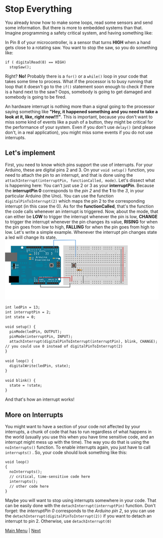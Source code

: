 # Stop Everything

You already know how to make some loops, read some sensors and send some information. But there is more to embedded systems than that. Imagine programming a safety critical system, and having something like: 

In Pin 8 of your microcontroller, is a sensor that turns **HIGH** when a hand gets close to a rotating saw. You want to stop the saw, so you do something like:
```Arduino
if ( digitalRead(8) == HIGH)
  stopSaw();
``` 
Right? **No!** Probably there is a `for()` or a `while()` loop in your code that takes some time to process. What if the processor is to busy running that loop that it doesn't go to the `if()` statement soon enough to check if there is a hand next to the saw? Oops, somebody is going to get damaged and somebody is going to be fired.

An hardware interrupt is nothing more than a signal going to the processor saying something like **"Hey, it happened something and you need to take a look at it, like, right now!!!"**. This is important, because you don't want to miss some kind of events like a push of a button, they might be critical for the performance of your system. Even if you don't use `delay()` (and please don't, in a real application), you might miss some events if you do not use interrupts.
## Let's implement

First, you need to know which pins support the use of interrupts. For your Arduino, these are digital pins 2 and 3. On your `void setup()` function, you need to attach the pin to an interrupt, and that is done using the `attachInterrupt(interruptPin, functionCalled, mode)`. Let's dissect what is happening here:
You can't just use 2 or 3 as your **interruptPin**. Because the **interruptPin 0**  corresponds to the _pin 2_ and the **1** to the _3_, in your particular Arduino (the Uno). You can use the function `digitalPinToInterrupt(2)` which maps the pin 2 to the corresponding interrupt (in this case the 0).
As for the **functionCalled**, that's the function the code calls whenever an interrupt is triggered. Now, about the mode, that can either be **LOW** to trigger the interrupt whenever the pin is low, **CHANGE** to trigger the interrupt whenever the pin changes its value, **RISING** for when the pin goes from low to high, **FALLING** for when the pin goes from high to low.
Let's write a simple example. Whenever the interrupt pin changes state a led will change its state. 
![connection](./images/interrupt.png "Interrupt") </br>
```Arduino
int ledPin = 13;
int interruptPin = 2;
int state = 0;

void setup() {
  pinMode(ledPin, OUTPUT);
  pinMode(interruptPin, INPUT);
  attachInterrupt(digitalPinToInterrupt(interruptPin), blink, CHANGE); // you could use 0 instead of digitalPinToInterrupt(2)
}

void loop() {
  digitalWrite(ledPin, state);
}

void blink() {
  state = !state;
}

```
And that's how an interrupt works! 
## More on Interrupts
You might want to have a section of your code not affected by your interrupts, a chunk of code that has to run regardless of what happens in the world (usually you use this when you have time sensitive code, and an interrupt might mess up with the time). The way you do that is using the `noInterrupts()` function. To enable interrupts again, you just have to call `interrupts()` . So, your code should look something like this:
```Arduino
void loop()
{
  noInterrupts();
  // critical, time-sensitive code here
  interrupts();
  // other code here
}
```
Maybe you will want to stop using interrupts somewhere in your code. That can be easily done with the `detachInterrupt(interruptPin)` function. Don't forget: the _interruptPin 0_ corresponds to the _Arduino pin 2_, so you can use the `detachInterrupt(digitalPinToInterrupt(2))` if you want to detach an interrupt to pin 2. Otherwise, use `detachInterrupt(0)`

[Main Menu](../README.md) | [Next](./cheapTalk.md)
